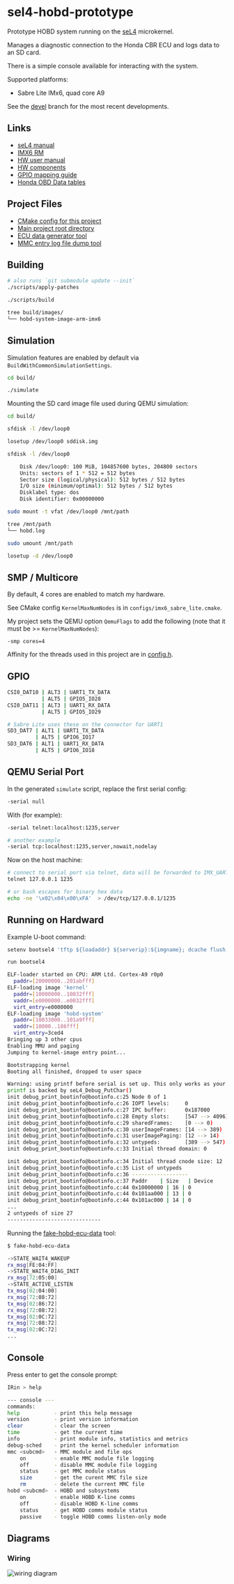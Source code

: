# sel4-hobd-prototype

Prototype HOBD system running on the [seL4](https://sel4.systems/) microkernel.

Manages a diagnostic connection to the Honda CBR ECU and logs data to an SD card.

There is a simple console available for interacting with the system.

Supported platforms:

- Sabre Lite IMx6, quad core A9

See the [devel](https://github.com/jonlamb-gh/sel4-hobd-prototype/tree/devel) branch for the most recent developments.

## Links

- [seL4 manual](https://sel4.systems/Info/Docs/seL4-manual-latest.pdf)
- [IMX6 RM](http://cache.freescale.com/files/32bit/doc/ref_manual/IMX6DQRM.pdf)
- [HW user manual](https://1quxc51443zg3oix7e35dnvg-wpengine.netdna-ssl.com/wp-content/uploads/2014/11/SABRE_Lite_Hardware_Manual_rev11.pdf)
- [HW components](https://1quxc51443zg3oix7e35dnvg-wpengine.netdna-ssl.com/wp-content/uploads/2014/11/sabre_lite-revD.pdf)
- [GPIO mapping guide](https://www.kosagi.com/w/index.php?title=Definitive_GPIO_guide)
- [Honda OBD Data tables](http://projects.gonzos.net/wp-content/uploads/2015/09/Honda-data-tables.pdf)

## Project Files
- [CMake config for this project](configs/imx6_sabre_lite.cmake)
- [Main project root directory](projects/hobd-system)
- [ECU data generator tool](testing-tools/fake-hobd-ecu-data/README.md)
- [MMC entry log file dump tool](testing-tools/hobd-log-entry-dump/README.md)

## Building

```bash
# also runs `git submodule update --init`
./scripts/apply-patches

./scripts/build

tree build/images/
└── hobd-system-image-arm-imx6
```

## Simulation

Simulation features are enabled by default via `BuildWithCommonSimulationSettings`.

```bash
cd build/

./simulate
```

Mounting the SD card image file used during QEMU simulation:

```bash
cd build/

sfdisk -l /dev/loop0

losetup /dev/loop0 sddisk.img

sfdisk -l /dev/loop0

    Disk /dev/loop0: 100 MiB, 104857600 bytes, 204800 sectors
    Units: sectors of 1 * 512 = 512 bytes
    Sector size (logical/physical): 512 bytes / 512 bytes
    I/O size (minimum/optimal): 512 bytes / 512 bytes
    Disklabel type: dos
    Disk identifier: 0x00000000

sudo mount -t vfat /dev/loop0 /mnt/path

tree /mnt/path
└── hobd.log

sudo umount /mnt/path

losetup -d /dev/loop0
```

## SMP / Multicore

By default, 4 cores are enabled to match my hardware.

See CMake config `KernelMaxNumNodes` is in `configs/imx6_sabre_lite.cmake`.

My project sets the QEMU option `QemuFlags` to add the
following (note that it must be >= `KernelMaxNumNodes`):

```base
-smp cores=4
```

Affinity for the threads used in this project are in [config.h](projects/hobd-system/include/config.h).

## GPIO

```bash
CSI0_DAT10 | ALT3 | UART1_TX_DATA
           | ALT5 | GPIO5_IO28
CSI0_DAT11 | ALT3 | UART1_RX_DATA
           | ALT5 | GPIO5_IO29

# Sabre Lite uses these on the connector for UART1
SD3_DAT7 | ALT1 | UART1_TX_DATA
         | ALT5 | GPIO6_IO17
SD3_DAT6 | ALT1 | UART1_RX_DATA
         | ALT5 | GPIO6_IO18
```

## QEMU Serial Port

In the generated `simulate` script, replace the first serial config:

```bash
-serial null
```

With (for example):

```bash
-serial telnet:localhost:1235,server

# another example
-serial tcp:localhost:1235,server,nowait,nodelay
```

Now on the host machine:

```bash
# connect to serial port via telnet, data will be forwarded to IMX_UART1
telnet 127.0.0.1 1235

# or bash escapes for binary hex data
echo -ne '\x02\x04\x00\xFA'  > /dev/tcp/127.0.0.1/1235
```

## Running on Hardward

Example U-boot command:

```bash
setenv bootsel4 'tftp ${loadaddr} ${serverip}:${imgname}; dcache flush; dcache off; bootelf'

run bootsel4
```

```bash
ELF-loader started on CPU: ARM Ltd. Cortex-A9 r0p0
  paddr=[20000000..201abfff]
ELF-loading image 'kernel'
  paddr=[10000000..10032fff]
  vaddr=[e0000000..e0032fff]
  virt_entry=e0000000
ELF-loading image 'hobd-system'
  paddr=[10033000..101a9fff]
  vaddr=[10000..186fff]
  virt_entry=3ced4
Bringing up 3 other cpus
Enabling MMU and paging
Jumping to kernel-image entry point...

Bootstrapping kernel
Booting all finished, dropped to user space

Warning: using printf before serial is set up. This only works as your
printf is backed by seL4_Debug_PutChar()
init debug_print_bootinfo@bootinfo.c:25 Node 0 of 1
init debug_print_bootinfo@bootinfo.c:26 IOPT levels:     0
init debug_print_bootinfo@bootinfo.c:27 IPC buffer:      0x187000
init debug_print_bootinfo@bootinfo.c:28 Empty slots:     [547 --> 4096)
init debug_print_bootinfo@bootinfo.c:29 sharedFrames:    [0 --> 0)
init debug_print_bootinfo@bootinfo.c:30 userImageFrames: [14 --> 389)
init debug_print_bootinfo@bootinfo.c:31 userImagePaging: [12 --> 14)
init debug_print_bootinfo@bootinfo.c:32 untypeds:        [389 --> 547)
init debug_print_bootinfo@bootinfo.c:33 Initial thread domain: 0

init debug_print_bootinfo@bootinfo.c:34 Initial thread cnode size: 12
init debug_print_bootinfo@bootinfo.c:35 List of untypeds
init debug_print_bootinfo@bootinfo.c:36 ------------------
init debug_print_bootinfo@bootinfo.c:37 Paddr    | Size   | Device
init debug_print_bootinfo@bootinfo.c:44 0x10000000 | 16 | 0
init debug_print_bootinfo@bootinfo.c:44 0x101aa000 | 13 | 0
init debug_print_bootinfo@bootinfo.c:44 0x101ac000 | 14 | 0
...
2 untypeds of size 27
------------------------------
```

Running the [fake-hobd-ecu-data](testing-tools/fake-hobd-ecu-data/README.md) tool:

```bash
$ fake-hobd-ecu-data

->STATE_WAIT4_WAKEUP
rx_msg[FE:04:FF]
->STATE_WAIT4_DIAG_INIT
rx_msg[72:05:00]
->STATE_ACTIVE_LISTEN
tx_msg[02:04:00]
rx_msg[72:08:72]
tx_msg[02:86:72]
rx_msg[72:08:72]
tx_msg[02:0C:72]
rx_msg[72:08:72]
tx_msg[02:0C:72]
...
```

## Console

Press enter to get the console prompt:

```bash
IRin > help
```

```bash
--- console ---
commands:
help           - print this help message
version        - print version information
clear          - clear the screen
time           - get the current time
info           - print module info, statistics and metrics
debug-sched    - print the kernel scheduler information
mmc <subcmd>   - MMC module and file ops
    on         - enable MMC module file logging
    off        - disable MMC module file logging
    status     - get MMC module status
    size       - get the curent MMC file size
    rm         - delete the current MMC file
hobd <subcmd>  - HOBD and subsystems
    on         - enable HOBD K-line comms
    off        - disable HOBD K-line comms
    status     - get HOBD comms module status
    passive    - toggle HOBD comms listen-only mode
```

## Diagrams

### Wiring

![wiring diagram](images/wiring_diagram.png)
